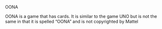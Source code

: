 OONA

OONA is a game that has cards. It is similar to the game UNO but is not the same in that it is spelled “OONA” and is not copyrighted by Mattel
